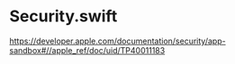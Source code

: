 
# Security.swift

https://developer.apple.com/documentation/security/app-sandbox#//apple_ref/doc/uid/TP40011183
